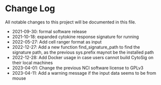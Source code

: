 # Change Log
All notable changes to this project will be documented in this file.  

- 2021-09-30: formal software release  
- 2021-10-18: expanded cytokine response signature for running  
- 2022-05-27: Add cell ranger format as input  
- 2022-12-27: Add a new function find_signature_path to find the signature path, as the previous sys.prefix maynot be the installed path  
- 2022-12-28: Add Docker usage in case users cannot build CytoSig on their local machines  
- 2023-04-01: Change the previous NCI software license to GPLv3  
- 2023-04-11: Add a warning message if the input data seems to be from mouse  